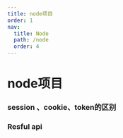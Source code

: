 ```yaml
---
title: node项目
order: 1
nav:
  title: Node
  path: /node
  order: 4
---
```


# node项目

### session 、cookie、token的区别


### Resful api
